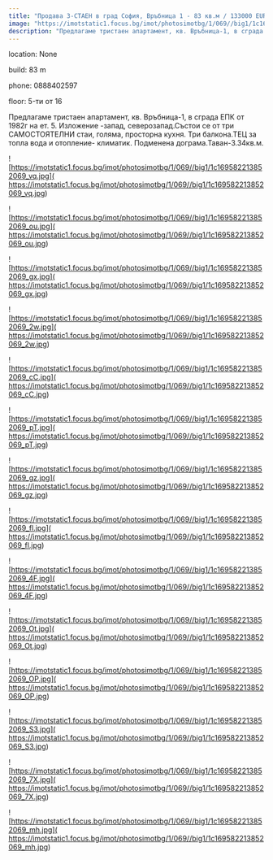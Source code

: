 ```yaml
---
title: "Продава 3-СТАЕН в град София, Връбница 1 - 83 кв.м / 133000 EUR :: imot.bg Обява"
image: "https://imotstatic1.focus.bg/imot/photosimotbg/1/069//big1/1c169582213852069_nz.jpg"
description: "Предлагаме тристаен апартамент, кв. Връбница-1, в сграда ЕПК от 1982г на ет. 5. Изложение -запад, северозапад.Състои се от три САМОСТОЯТЕЛНИ  стаи, голяма, просторна кухня. Три балкона.ТЕЦ за топла вода и отопление- климатик. Подменена дограма.Таван-3.34кв.м."
---
```


location: None

build: 83 m

phone: 0888402597

floor: 5-ти от 16

Предлагаме тристаен апартамент, кв. Връбница-1, в сграда ЕПК от 1982г на ет. 5. Изложение -запад, северозапад.Състои се от три САМОСТОЯТЕЛНИ  стаи, голяма, просторна кухня. Три балкона.ТЕЦ за топла вода и отопление- климатик. Подменена дограма.Таван-3.34кв.м.


![https://imotstatic1.focus.bg/imot/photosimotbg/1/069//big1/1c169582213852069_vq.jpg]( https://imotstatic1.focus.bg/imot/photosimotbg/1/069//big1/1c169582213852069_vq.jpg)


![https://imotstatic1.focus.bg/imot/photosimotbg/1/069//big1/1c169582213852069_ou.jpg]( https://imotstatic1.focus.bg/imot/photosimotbg/1/069//big1/1c169582213852069_ou.jpg)


![https://imotstatic1.focus.bg/imot/photosimotbg/1/069//big1/1c169582213852069_gx.jpg]( https://imotstatic1.focus.bg/imot/photosimotbg/1/069//big1/1c169582213852069_gx.jpg)


![https://imotstatic1.focus.bg/imot/photosimotbg/1/069//big1/1c169582213852069_2w.jpg]( https://imotstatic1.focus.bg/imot/photosimotbg/1/069//big1/1c169582213852069_2w.jpg)


![https://imotstatic1.focus.bg/imot/photosimotbg/1/069//big1/1c169582213852069_cC.jpg]( https://imotstatic1.focus.bg/imot/photosimotbg/1/069//big1/1c169582213852069_cC.jpg)


![https://imotstatic1.focus.bg/imot/photosimotbg/1/069//big1/1c169582213852069_pT.jpg]( https://imotstatic1.focus.bg/imot/photosimotbg/1/069//big1/1c169582213852069_pT.jpg)


![https://imotstatic1.focus.bg/imot/photosimotbg/1/069//big1/1c169582213852069_gz.jpg]( https://imotstatic1.focus.bg/imot/photosimotbg/1/069//big1/1c169582213852069_gz.jpg)


![https://imotstatic1.focus.bg/imot/photosimotbg/1/069//big1/1c169582213852069_fl.jpg]( https://imotstatic1.focus.bg/imot/photosimotbg/1/069//big1/1c169582213852069_fl.jpg)


![https://imotstatic1.focus.bg/imot/photosimotbg/1/069//big1/1c169582213852069_4F.jpg]( https://imotstatic1.focus.bg/imot/photosimotbg/1/069//big1/1c169582213852069_4F.jpg)


![https://imotstatic1.focus.bg/imot/photosimotbg/1/069//big1/1c169582213852069_Ot.jpg]( https://imotstatic1.focus.bg/imot/photosimotbg/1/069//big1/1c169582213852069_Ot.jpg)


![https://imotstatic1.focus.bg/imot/photosimotbg/1/069//big1/1c169582213852069_OP.jpg]( https://imotstatic1.focus.bg/imot/photosimotbg/1/069//big1/1c169582213852069_OP.jpg)


![https://imotstatic1.focus.bg/imot/photosimotbg/1/069//big1/1c169582213852069_S3.jpg]( https://imotstatic1.focus.bg/imot/photosimotbg/1/069//big1/1c169582213852069_S3.jpg)


![https://imotstatic1.focus.bg/imot/photosimotbg/1/069//big1/1c169582213852069_7X.jpg]( https://imotstatic1.focus.bg/imot/photosimotbg/1/069//big1/1c169582213852069_7X.jpg)


![https://imotstatic1.focus.bg/imot/photosimotbg/1/069//big1/1c169582213852069_mh.jpg]( https://imotstatic1.focus.bg/imot/photosimotbg/1/069//big1/1c169582213852069_mh.jpg)


